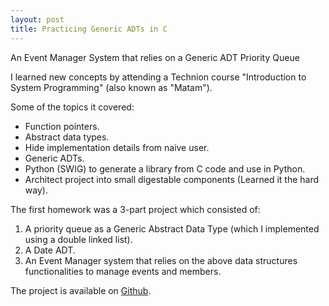 ```yaml
---
layout: post
title: Practicing Generic ADTs in C
---
```

An Event Manager System that relies on a Generic ADT Priority Queue

I learned new concepts by attending a Technion course "Introduction to System Programming" (also known as "Matam").

Some of the topics it covered:

* Function pointers.
* Abstract data types.
* Hide implementation details from naive user.
* Generic ADTs.
* Python (SWIG) to generate a library from C code and use in Python.
* Architect project into small digestable components (Learned it the hard way).

The first homework was a 3-part project which consisted of:

1. A priority queue as a Generic Abstract Data Type (which I implemented using a double linked list).
2. A Date ADT.
3. An Event Manager system that relies on the above data structures functionalities to manage events and members.

The project is available on [Github](https://github.com/NoySegal/EventManager).